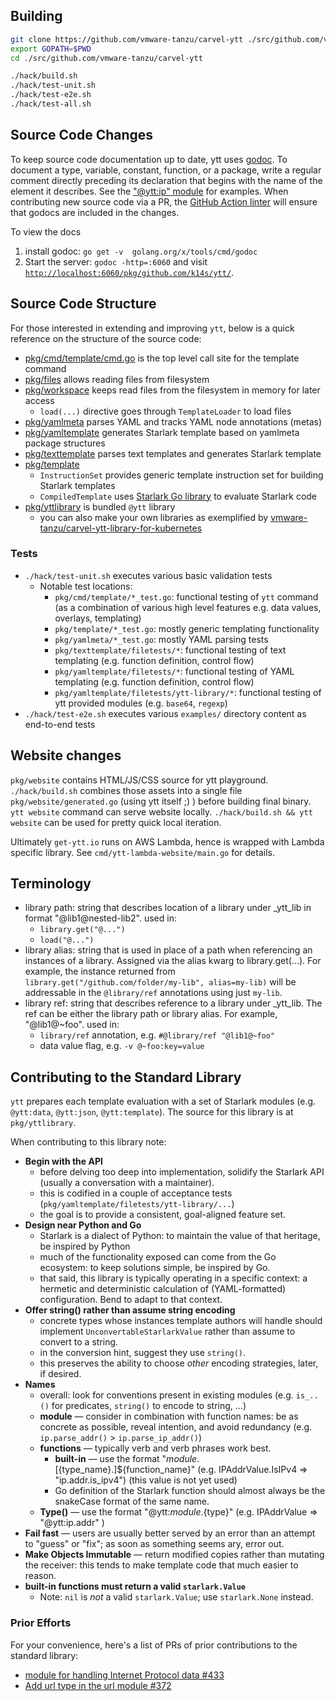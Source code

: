 ## Building

```bash
git clone https://github.com/vmware-tanzu/carvel-ytt ./src/github.com/vmware-tanzu/carvel-ytt
export GOPATH=$PWD
cd ./src/github.com/vmware-tanzu/carvel-ytt

./hack/build.sh
./hack/test-unit.sh
./hack/test-e2e.sh
./hack/test-all.sh
```

## Source Code Changes
To keep source code documentation up to date, ytt uses [godoc](https://go.dev/blog/godoc). To document a type, variable, constant, function, or a package, write a regular comment directly preceding its declaration that begins with the name of the element it describes. See the ["@ytt:ip" module](https://github.com/vmware-tanzu/carvel-ytt/blob/develop/pkg/yttlibrary/ip.go) for examples. When contributing new source code via a PR, the [GitHub Action linter](https://github.com/vmware-tanzu/carvel-ytt/blob/develop/.github/workflows/golangci-lint.yml) will ensure that godocs are included in the changes.

To view the docs
  1. install godoc: `go get -v  golang.org/x/tools/cmd/godoc`
  1. Start the server: `godoc -http=:6060` and visit [`http://localhost:6060/pkg/github.com/k14s/ytt/`](http://localhost:6060/pkg/github.com/k14s/ytt/).
  
## Source Code Structure

For those interested in extending and improving `ytt`, below is a quick reference on the structure of the source code:

- [pkg/cmd/template/cmd.go](https://github.com/vmware-tanzu/carvel-ytt/blob/develop/pkg/cmd/template/cmd.go#L95) is the top level call site for the template command
- [pkg/files](https://github.com/vmware-tanzu/carvel-ytt/tree/develop/pkg/files) allows reading files from filesystem
- [pkg/workspace](https://github.com/vmware-tanzu/carvel-ytt/tree/develop/pkg/workspace) keeps read files from the filesystem in memory for later access
  - `load(...)` directive goes through `TemplateLoader` to load files
- [pkg/yamlmeta](https://github.com/vmware-tanzu/carvel-ytt/tree/develop/pkg/yamlmeta) parses YAML and tracks YAML node annotations (metas)
- [pkg/yamltemplate](https://github.com/vmware-tanzu/carvel-ytt/tree/develop/pkg/yamltemplate) generates Starlark template based on yamlmeta package structures
- [pkg/texttemplate](https://github.com/vmware-tanzu/carvel-ytt/tree/develop/pkg/texttemplate) parses text templates and generates Starlark template
- [pkg/template](https://github.com/vmware-tanzu/carvel-ytt/tree/develop/pkg/template)
  - `InstructionSet` provides generic template instruction set for building Starlark templates
  - `CompiledTemplate` uses [Starlark Go library](https://github.com/google/starlark-go) to evaluate Starlark code
- [pkg/yttlibrary](https://github.com/vmware-tanzu/carvel-ytt/tree/develop/pkg/yttlibrary) is bundled `@ytt` library
  - you can also make your own libraries as exemplified by [vmware-tanzu/carvel-ytt-library-for-kubernetes](https://github.com/vmware-tanzu/carvel-ytt-library-for-kubernetes)

### Tests

- `./hack/test-unit.sh` executes various basic validation tests
  - Notable test locations:
    - `pkg/cmd/template/*_test.go`: functional testing of `ytt` command (as a combination of various high level features e.g. data values, overlays, templating)
    - `pkg/template/*_test.go`: mostly generic templating functionality
    - `pkg/yamlmeta/*_test.go`: mostly YAML parsing tests
    - `pkg/texttemplate/filetests/*`: functional testing of text templating (e.g. function definition, control flow)
    - `pkg/yamltemplate/filetests/*`: functional testing of YAML templating (e.g. function definition, control flow)
    - `pkg/yamltemplate/filetests/ytt-library/*`: functional testing of ytt provided modules (e.g. `base64`, `regexp`)
- `./hack/test-e2e.sh` executes various `examples/` directory content as end-to-end tests

## Website changes

`pkg/website` contains HTML/JS/CSS source for ytt playground. `./hack/build.sh` combines those assets into a single file `pkg/website/generated.go` (using ytt itself ;) ) before building final binary. `ytt website` command can serve website locally. `./hack/build.sh && ytt website` can be used for pretty quick local iteration.

Ultimately `get-ytt.io` runs on AWS Lambda, hence is wrapped with Lambda specific library. See `cmd/ytt-lambda-website/main.go` for details.

## Terminology

- library path: string that describes location of a library under _ytt_lib in format "@lib1@nested-lib2". used in:
  - `library.get("@...")`
  - `load("@...")`
- library alias: string that is used in place of a path when referencing an instances of a library. Assigned via the alias kwarg to library.get(...). For example, the instance returned from `library.get("/github.com/folder/my-lib", alias=my-lib)` will be addressable in the `@library/ref` annotations using just `my-lib`.
- library ref: string that describes  reference to a library under _ytt_lib. The ref can be either the library path or library alias. For example, "@lib1@~foo". used in:
  - `library/ref` annotation, e.g. `#@library/ref "@lib1@~foo"`
  - data value flag, e.g. `-v @~foo:key=value`

## Contributing to the Standard Library

`ytt` prepares each template evaluation with a set of Starlark modules (e.g. `@ytt:data`, `@ytt:json`, `@ytt:template`).
The source for this library is at `pkg/yttlibrary`.

When contributing to this library note:

- **Begin with the API**
  - before delving too deep into implementation, solidify the Starlark API (usually a conversation with a maintainer).
  - this is codified in a couple of acceptance tests (`pkg/yamltemplate/filetests/ytt-library/...`)
  - the goal is to provide a consistent, goal-aligned feature set.
- **Design near Python and Go**
  - Starlark is a dialect of Python: to maintain the value of that heritage, be inspired by Python
  - much of the functionality exposed can come from the Go ecosystem: to keep solutions simple, be inspired by Go.
  - that said, this library is typically operating in a specific context: a hermetic and deterministic calculation of (YAML-formatted) configuration. Bend to adapt to that context.
- **Offer string() rather than assume string encoding**
  - concrete types whose instances template authors will handle should implement `UnconvertableStarlarkValue` rather than assume to convert to a string. 
  - in the conversion hint, suggest they use `string()`.
  - this preserves the ability to choose _other_ encoding strategies, later, if desired.
- **Names**
  - overall: look for conventions present in existing modules (e.g. `is_..()` for predicates,  `string()` to encode to string, ...)
  - **module** — consider in combination with function names: be as concrete as possible, reveal intention, and avoid redundancy (e.g. `ip.parse_addr()` > `ip.parse_ip_addr()`) 
  - **functions** — typically verb and verb phrases work best.
    - **built-in** — use the format "${module}.[${type_name}.]${function_name}" (e.g. IPAddrValue.IsIPv4 => "ip.addr.is_ipv4") (this value is not yet used)
    - Go definition of the Starlark function should almost always be the snakeCase format of the same name.
  - **Type()** — use the format "@ytt:${module}.${type}" (e.g. IPAddrValue => "@ytt:ip.addr" )
- **Fail fast** — users are usually better served by an error than an attempt to "guess" or "fix"; as soon as something seems ary, error out.
- **Make Objects Immutable** — return modified copies rather than mutating the receiver: this tends to make template code that much easier to reason.
- **built-in functions must return a valid `starlark.Value`**
  - Note: `nil` is _not_ a valid `starlark.Value`; use `starlark.None` instead.

### Prior Efforts

For your convenience, here's a list of PRs of prior contributions to the standard library:
- [module for handling Internet Protocol data #433](https://github.com/vmware-tanzu/carvel-ytt/pull/433)
- [Add url type in the url module #372](https://github.com/vmware-tanzu/carvel-ytt/pull/372)

